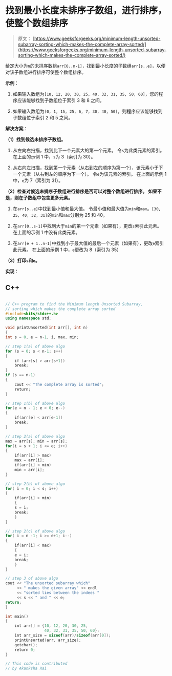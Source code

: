 # 找到最小长度未排序子数组，进行排序，使整个数组排序

> 原文： [https://www.geeksforgeeks.org/minimum-length-unsorted-subarray-sorting-which-makes-the-complete-array-sorted/](https://www.geeksforgeeks.org/minimum-length-unsorted-subarray-sorting-which-makes-the-complete-array-sorted/)

给定大小为`n`的未排序数组`arr[0..n-1]`，找到最小长度的子数组`arr[s..e]`，以便对该子数组进行排序可使整个数组排序。

**示例**：

1.  如果输入数组为`[10, 12, 20, 30, 25, 40, 32, 31, 35, 50, 60]`，您的程序应该能够找到子数组位于索引 3 和 8 之间。

2.  如果输入数组为`[0, 1, 15, 25, 6, 7, 30, 40, 50]`，则程序应该能够找到子数组位于索引 2 和 5 之间。



**解决方案**：

**（1）找到候选未排序子数组。**

1.  从左向右扫描，找到比下一个元素大的第一个元素。 令`s`为此类元素的索引。 在上面的示例 1 中，`s`为 3（索引为 30）。

2.  从右向左扫描，找到第一个元素（从右到左的顺序为第一个），该元素小于下一个元素（从右到左的顺序为下一个）。 令`e`为该元素的索引。 在上面的示例 1 中，`e`为 7（索引为 31）。

**（2）检查对候选未排序子数组进行排序是否可以对整个数组进行排序。 如果不是，则在子数组中包含更多元素。**

1.  在`arr[s..e]`中找到最小值和最大值。 令最小值和最大值为`min`和`max`。`[30, 25, 40, 32, 31]`的`min`和`max`分别为 25 和 40。

2.  在`arr[0..s-1]`中找到大于`min`的第一个元素（如果有），更改`s`索引此元素。 在上面的示例 1 中没有此类元素。

3.  在`arr[e + 1..n-1]`中找到小于最大值的最后一个元素（如果有），更改`e`索引此元素。 在上面的示例 1 中，`e`更改为 8（索引为 35）

**（3）打印`s`和`e`。** 

**实现**：

## C++ 

```cpp

// C++ program to find the Minimum length Unsorted Subarray,  
// sorting which makes the complete array sorted 
#include<bits/stdc++.h> 
using namespace std; 

void printUnsorted(int arr[], int n) 
{ 
int s = 0, e = n-1, i, max, min;  

// step 1(a) of above algo 
for (s = 0; s < n-1; s++) 
{ 
    if (arr[s] > arr[s+1]) 
    break; 
} 
if (s == n-1) 
{ 
    cout << "The complete array is sorted"; 
    return; 
} 

// step 1(b) of above algo 
for(e = n - 1; e > 0; e--) 
{ 
    if(arr[e] < arr[e-1]) 
    break; 
} 

// step 2(a) of above algo 
max = arr[s]; min = arr[s]; 
for(i = s + 1; i <= e; i++) 
{ 
    if(arr[i] > max) 
    max = arr[i]; 
    if(arr[i] < min) 
    min = arr[i]; 
} 

// step 2(b) of above algo 
for( i = 0; i < s; i++) 
{ 
    if(arr[i] > min) 
    {  
    s = i; 
    break; 
    }      
}  

// step 2(c) of above algo 
for( i = n -1; i >= e+1; i--) 
{ 
    if(arr[i] < max) 
    { 
    e = i; 
    break; 
    }  
}  

// step 3 of above algo 
cout << "The unsorted subarray which" 
     << " makes the given array" << endl 
     << "sorted lies between the indees " 
     << s << " and " << e; 
return; 
} 

int main() 
{ 
    int arr[] = {10, 12, 20, 30, 25, 
                 40, 32, 31, 35, 50, 60}; 
    int arr_size = sizeof(arr)/sizeof(arr[0]); 
    printUnsorted(arr, arr_size); 
    getchar(); 
    return 0; 
} 

// This code is contributed  
// by Akanksha Rai 

```